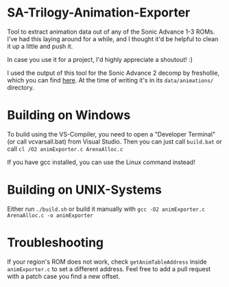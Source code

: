 # SA-Trilogy-Animation-Exporter
Tool to extract animation data out of any of the Sonic Advance 1-3 ROMs.
I've had this laying around for a while, and I thought it'd be helpful to clean it up a little and push it.

In case you use it for a project, I'd highly appreciate a shoutout! :)

I used the output of this tool for the Sonic Advance 2 decomp by freshollie, which you can find [here](https://github.com/freshollie/sa2).
At the time of writing it's in its `data/animations/` directory.


# Building on Windows
To build using the VS-Compiler, you need to open a "Developer Terminal" (or call vcvarsall.bat) from Visual Studio.
Then you can just call `build.bat` or call
`cl /O2 animExporter.c ArenaAlloc.c`

If you have gcc installed, you can use the Linux command instead!


# Building on UNIX-Systems
Either run `./build.sh`
or build it manually with
`gcc -O2 animExporter.c ArenaAlloc.c -o animExporter`

# Troubleshooting
If your region's ROM does not work, check `getAnimTableAddress` inside `animExporter.c` to set a different address.
Feel free to add a pull request with a patch case you find a new offset.
